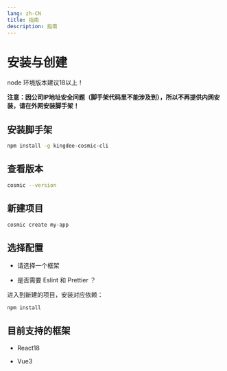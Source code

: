 ```yaml
---
lang: zh-CN
title: 指南
description: 指南
---
```


# 安装与创建

node 环境版本建议18以上！

**注意：因公司IP地址安全问题（脚手架代码里不能涉及到），所以不再提供内网安装，请在外网安装脚手架！**

## 安装脚手架

```bash
npm install -g kingdee-cosmic-cli
```

## 查看版本

```bash
cosmic --version
```

## 新建项目

```bash
cosmic create my-app
```

## 选择配置

- 请选择一个框架

- 是否需要 Eslint 和 Prettier ？
  
进入到新建的项目，安装对应依赖：

```bash
npm install
```

## 目前支持的框架
- React18

- Vue3

